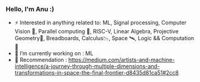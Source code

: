 ### Hello, I'm Anu :)

- ⚡ Interested in anything related to: ML, Signal processing, Computer Vision 🥽, Parallel computing 🧵, RISC-V, Linear Algebra, Projective Geometry🍩, Breadboards, Calculus📉, Space 🛰, Logic && Computation 🧮
- 🌱 I’m currently working on : ML
- 📃 Recommendation : https://medium.com/artists-and-machine-intelligence/a-journey-through-multiple-dimensions-and-transformations-in-space-the-final-frontier-d8435d81ca51#2cc8
